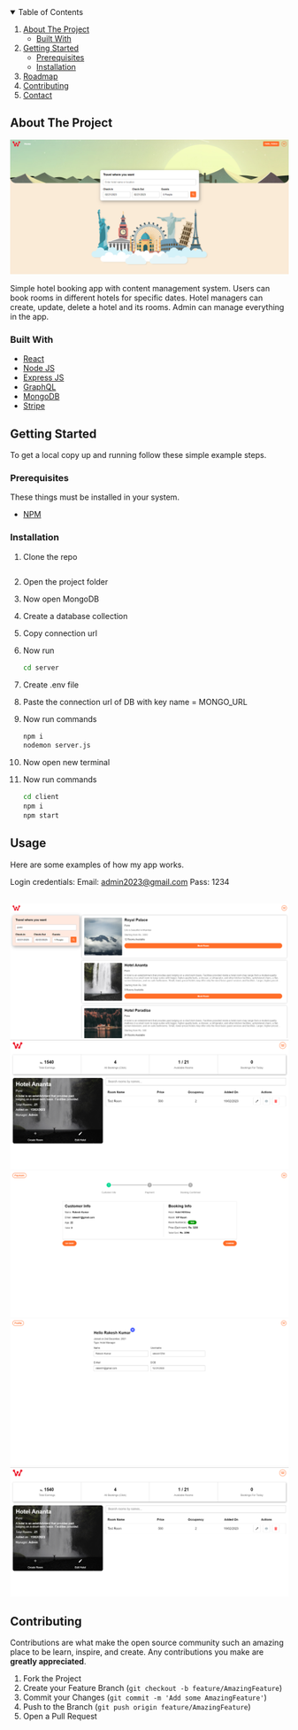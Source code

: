 <!-- TABLE OF CONTENTS -->
<details open="open">
  <summary>Table of Contents</summary>
  <ol>
    <li>
      <a href="#about-the-project">About The Project</a>
      <ul>
        <li><a href="#built-with">Built With</a></li>
      </ul>
    </li>
    <li>
      <a href="#getting-started">Getting Started</a>
      <ul>
        <li><a href="#prerequisites">Prerequisites</a></li>
        <li><a href="#installation">Installation</a></li>
      </ul>
    </li>
    <li><a href="#roadmap">Roadmap</a></li>
    <li><a href="#contributing">Contributing</a></li>
    <li><a href="#contact">Contact</a></li>  </ol>
</details>

<!-- ABOUT THE PROJECT -->

## About The Project

<img src="./demo/ss1.png" alt=""/>
<br>

Simple hotel booking app with content management system. Users can book rooms in different hotels for specific dates. Hotel managers can create, update, delete a hotel and its rooms. Admin can manage everything in the app.

### Built With

- [React](https://reactjs.org/)
- [Node JS](https://nodejs.org/en/)
- [Express JS](https://expressjs.com/)
- [GraphQL](https://graphql.org/)
- [MongoDB](https://www.mongodb.com/)
- [Stripe](https://stripe.com/en-in)

<!-- GETTING STARTED -->

## Getting Started

To get a local copy up and running follow these simple example steps.

### Prerequisites

These things must be installed in your system.

- [NPM](https://nodejs.org/en/)

### Installation

1. Clone the repo

   ```sh

   ```

2. Open the project folder
3. Now open MongoDB
4. Create a database collection
5. Copy connection url
6. Now run
   ```sh
   cd server
   ```
7. Create .env file
8. Paste the connection url of DB with key name = MONGO_URL
9. Now run commands
   ```sh
   npm i
   nodemon server.js
   ```
10. Now open new terminal
11. Now run commands
    ```sh
    cd client
    npm i
    npm start
    ```

<!-- USAGE EXAMPLES -->

## Usage

Here are some examples of how my app works.

Login credentials:
Email: admin2023@gmail.com
Pass: 1234

<br>
<img src="./demo/ss2.png" alt=""/>
<br>
<img src="./demo/ss3.png" alt=""/>
<br>
<img src="./demo/ss4.png" alt=""/>
<br>
<img src="./demo/ss5.png" alt=""/>
<br>
<img src="./demo/ss6.png" alt=""/>
<br>

<!-- CONTRIBUTING -->

## Contributing

Contributions are what make the open source community such an amazing place to be learn, inspire, and create. Any contributions you make are **greatly appreciated**.

1. Fork the Project
2. Create your Feature Branch (`git checkout -b feature/AmazingFeature`)
3. Commit your Changes (`git commit -m 'Add some AmazingFeature'`)
4. Push to the Branch (`git push origin feature/AmazingFeature`)
5. Open a Pull Request
